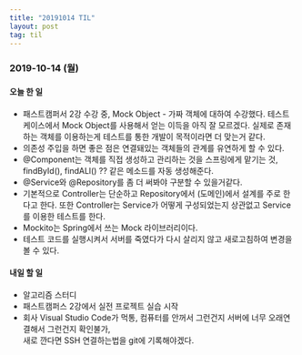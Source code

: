 ```yaml
---
title: "20191014 TIL"
layout: post
tag: til
---
```


### 2019-10-14 (월)
#### 오늘 한 일
- 패스트캠퍼서 2강 수강 중, Mock Object - 가짜 객체에 대하여 수강했다. 테스트 케이스에서 Mock Object를 사용해서 얻는 이득을 아직 잘 모르겠다. 실제로 존재하는 객체를 이용하는게 테스트를 통한 개발이 목적이라면 더 맞는거 같다.  
- 의존성 주입을 하면 좋은 점은 연결돼있는 객체들의 관계를 유연하게 할 수 있다.
- @Component는 객체를 직접 생성하고 관리하는 것을 스프링에게 맡기는 것, findById(), findALl() ?? 같은 메소드를 자동 생성해준다.
- @Service와 @Repository를 좀 더 써봐야 구분할 수 있을거같다. 
- 기본적으로 Controller는 단순하고 Repository에서 (도메인)에서 설계를 주로 한다고 한다. 또한 Controller는 Service가 어떻게 구성되었는지 상관없고 Service를 이용한 테스트를 한다.
- Mockito는 Spring에서 쓰는 Mock 라이브러리이다.
- 테스트 코드를 실행시켜서 서버를 죽였다가 다시 살리지 않고 새로고침하여 변경을 볼 수 있다.



#### 내일 할 일
- 알고리즘 스터디
- 패스트캠퍼스 2강에서 실전 프로젝트 실습 시작
- 회사 Visual Studio Code가 먹통, 컴퓨터를 안꺼서 그런건지 서버에 너무 오래연결해서 그런건지 확인불가,  
 새로 깐다면 SSH 연결하는법을 git에 기록해야겠다.
